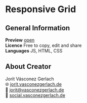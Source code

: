 # Responsive Grid

## General Information
**Preview** [open](http://jorit.vasconezgerlach.de/host/github/responsive-grid/)\
**Licence** Free to copy, edit and share\
**Languages** JS, HTML, CSS

## About Creator
Jorit Vásconez Gerlach\
🌐 [jorit.vasconezgerlach.de](https://jorit.vasconezgerlach.de)\
📧 [jorit@vasconezgerlach.de](mailto:jorit@vasconezgerlach.de)\
🔗 [social.vasconezgerlach.de](https://social.vasconezgerlach.de)